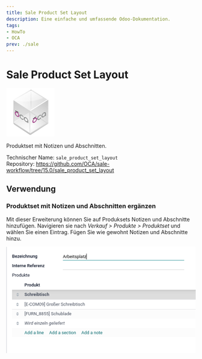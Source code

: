 ```yaml
---
title: Sale Product Set Layout
description: Eine einfache und umfassende Odoo-Dokumentation.
tags:
- HowTo
- OCA
prev: ./sale
---
```

# Sale Product Set Layout
![icon_oca_app](assets/icon_oca_app.png)

Produktset mit Notizen und Abschnitten.

Technischer Name: `sale_product_set_layout`\
Repository: <https://github.com/OCA/sale-workflow/tree/15.0/sale_product_set_layout>

## Verwendung

### Produktset mit Notizen und Abschnitten ergänzen

Mit dieser Erweiterung können Sie auf Produksets Notizen und Abschnitte hinzufügen. Navigieren sie nach *Verkauf > Produkte > Produktset* und wählen Sie einen Eintrag.  Fügen Sie wie gewohnt Notizen und Abschnitte hinzu.

![](assets/Sale%20Product%20Set%20Layout.png)
